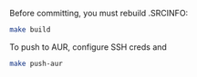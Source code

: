 Before committing, you must rebuild .SRCINFO:
```bash
make build
```

To push to AUR, configure SSH creds and
```bash
make push-aur
```
